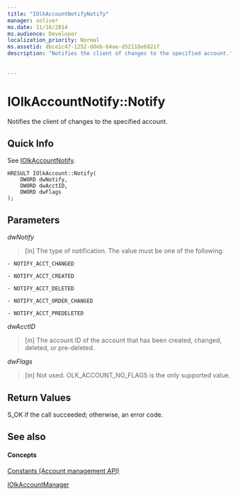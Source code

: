 ```yaml
---
title: "IOlkAccountNotifyNotify"
manager: soliver
ms.date: 11/16/2014
ms.audience: Developer
localization_priority: Normal
ms.assetid: dbce1c47-1252-ddeb-64ae-d52118e6821f
description: "Notifies the client of changes to the specified account."
 
 
---
```


# IOlkAccountNotify::Notify

Notifies the client of changes to the specified account.
  
## Quick Info

See [IOlkAccountNotify](iolkaccountnotify.md).
  
```
HRESULT IOlkAccount::Notify(  
    DWORD dwNotify, 
    DWORD dwAcctID, 
    DWORD dwFlags 
);

```

## Parameters

 _dwNotify_
  
> [in] The type of notification. The value must be one of the following:
    
    - NOTIFY_ACCT_CHANGED 
    
    - NOTIFY_ACCT_CREATED 
    
    - NOTIFY_ACCT_DELETED
    
    - NOTIFY_ACCT_ORDER_CHANGED 
    
    - NOTIFY_ACCT_PREDELETED 
    
 _dwAcctID_
  
> [in] The account ID of the account that has been created, changed, deleted, or pre-deleted.
    
 _dwFlags_
  
>  [in] Not used. OLK_ACCOUNT_NO_FLAGS is the only supported value. 
    
## Return Values

S_OK if the call succeeded; otherwise, an error code.
  
## See also

#### Concepts

[Constants (Account management API)](constants-account-management-api.md)
  
[IOlkAccountManager](iolkaccountmanager.md)

